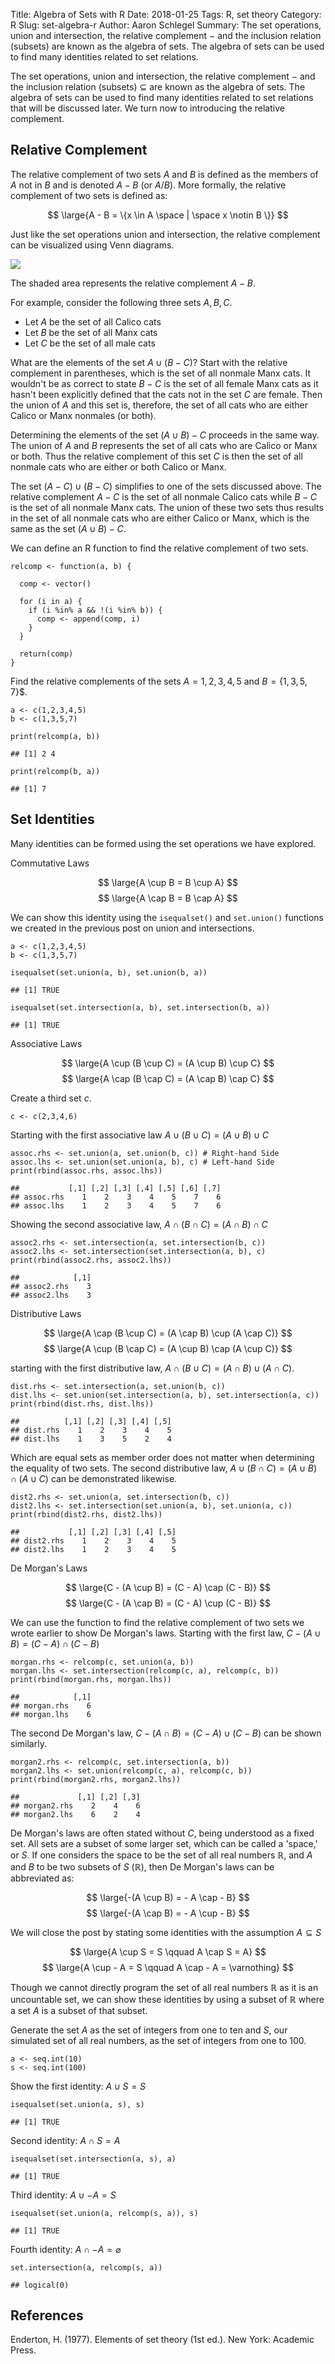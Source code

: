 Title: Algebra of Sets with R
Date: 2018-01-25
Tags: R, set theory
Category: R
Slug: set-algebra-r
Author: Aaron Schlegel
Summary: The set operations, union and intersection, the relative complement − and the inclusion relation (subsets) are known as the algebra of sets. The algebra of sets can be used to find many identities related to set relations.

The set operations, union and intersection,
the relative complement − and the inclusion relation (subsets) $\subseteq$ are
known as the algebra of sets. The algebra of sets can be used to find
many identities related to set relations that will be discussed later.
We turn now to introducing the relative complement.

Relative Complement
-------------------

The relative complement of two sets $A$ and $B$ is defined as the
members of $A$ not in $B$ and is denoted $A − B$ (or $A/B$). More
formally, the relative complement of two sets is defined as:

$$ \large{A - B = \{x \in A \space | \space x \notin B \}} $$

Just like the set operations union and intersection, the relative
complement can be visualized using Venn diagrams.

![](figure/set_algebra/rel_comp.png)

The shaded area represents the relative complement $A$ − $B$.

For example, consider the following three sets $A$, $B$, $C$.

-   Let $A$ be the set of all Calico cats
-   Let $B$ be the set of all Manx cats
-   Let $C$ be the set of all male cats

What are the elements of the set $A ∪ (B − C)$? Start with the
relative complement in parentheses, which is the set of all nonmale Manx
cats. It wouldn't be as correct to state $B − C$ is the set of all
female Manx cats as it hasn't been explicitly defined that the cats not
in the set $C$ are female. Then the union of $A$ and this set is,
therefore, the set of all cats who are either Calico or Manx nonmales
(or both).

Determining the elements of the set $(A ∪ B)−C$ proceeds in the same
way. The union of $A$ and $B$ represents the set of all cats who are
Calico or Manx or both. Thus the relative complement of this set $C$ is
then the set of all nonmale cats who are either or both Calico or Manx.

The set $(A − C) ∪ (B − C)$ simplifies to one of the sets discussed
above. The relative complement $A − C$ is the set of all nonmale
Calico cats while $B − C$ is the set of all nonmale Manx cats. The
union of these two sets thus results in the set of all nonmale cats who
are either Calico or Manx, which is the same as the set $(A ∪ B)−C$.

We can define an R function to find the relative complement of two sets.

    relcomp <- function(a, b) {
      
      comp <- vector()
      
      for (i in a) {
        if (i %in% a && !(i %in% b)) {
          comp <- append(comp, i)
        }
      }
      
      return(comp)
    }

Find the relative complements of the sets $A = {1, 2, 3, 4, 5}$ and
$B$ = {1, 3, 5, 7}$.

    a <- c(1,2,3,4,5)
    b <- c(1,3,5,7)

    print(relcomp(a, b))

    ## [1] 2 4

    print(relcomp(b, a))

    ## [1] 7

Set Identities
--------------

Many identities can be formed using the set operations we have explored.

Commutative Laws

$$ \large{A \cup B = B \cup A} $$
$$ \large{A \cap B = B \cap A} $$

We can show this identity using the `isequalset()` and `set.union()`
functions we created in the previous post on union and
intersections.

    a <- c(1,2,3,4,5)
    b <- c(1,3,5,7)

    isequalset(set.union(a, b), set.union(b, a))

    ## [1] TRUE

    isequalset(set.intersection(a, b), set.intersection(b, a))

    ## [1] TRUE

Associative Laws

$$ \large{A \cup (B \cup C) = (A \cup B) \cup C} $$
$$ \large{A \cap (B \cap C) = (A \cap B) \cap C} $$

Create a third set $c$.

    c <- c(2,3,4,6)

Starting with the first associative law
$A ∪ (B ∪ C)=(A ∪ B) ∪ C$

    assoc.rhs <- set.union(a, set.union(b, c)) # Right-hand Side
    assoc.lhs <- set.union(set.union(a, b), c) # Left-hand Side
    print(rbind(assoc.rhs, assoc.lhs))

    ##           [,1] [,2] [,3] [,4] [,5] [,6] [,7]
    ## assoc.rhs    1    2    3    4    5    7    6
    ## assoc.lhs    1    2    3    4    5    7    6

Showing the second associative law, $A ∩ (B ∩ C)=(A ∩ B) ∩ C$

    assoc2.rhs <- set.intersection(a, set.intersection(b, c))
    assoc2.lhs <- set.intersection(set.intersection(a, b), c)
    print(rbind(assoc2.rhs, assoc2.lhs))

    ##            [,1]
    ## assoc2.rhs    3
    ## assoc2.lhs    3

Distributive Laws

$$ \large{A \cap (B \cup C) = (A \cap B) \cup (A \cap C)} $$
$$ \large{A \cup (B \cap C) = (A \cup B) \cap (A \cup C)} $$

starting with the first distributive law,
$A ∩ (B ∪ C)=(A ∩ B) ∪ (A ∩ C)$.

    dist.rhs <- set.intersection(a, set.union(b, c))
    dist.lhs <- set.union(set.intersection(a, b), set.intersection(a, c))
    print(rbind(dist.rhs, dist.lhs))

    ##          [,1] [,2] [,3] [,4] [,5]
    ## dist.rhs    1    2    3    4    5
    ## dist.lhs    1    3    5    2    4

Which are equal sets as member order does not matter when determining
the equality of two sets. The second distributive law,
$A ∪ (B ∩ C)=(A ∪ B)∩(A ∪ C)$ can be demonstrated likewise.

    dist2.rhs <- set.union(a, set.intersection(b, c))
    dist2.lhs <- set.intersection(set.union(a, b), set.union(a, c))
    print(rbind(dist2.rhs, dist2.lhs))

    ##           [,1] [,2] [,3] [,4] [,5]
    ## dist2.rhs    1    2    3    4    5
    ## dist2.lhs    1    2    3    4    5

De Morgan's Laws

$$ \large{C - (A \cup B) = (C - A) \cap (C - B)} $$
$$ \large{C - (A \cap B) = (C - A) \cup (C - B)} $$

We can use the function to find the relative complement of two sets we
wrote earlier to show De Morgan's laws. Starting with the first law,
$C − (A ∪ B)=(C − A) ∩ (C − B)$

    morgan.rhs <- relcomp(c, set.union(a, b))
    morgan.lhs <- set.intersection(relcomp(c, a), relcomp(c, b))
    print(rbind(morgan.rhs, morgan.lhs))

    ##            [,1]
    ## morgan.rhs    6
    ## morgan.lhs    6

The second De Morgan's law, $C − (A ∩ B)=(C − A) ∪ (C − B)$
can be shown similarly.

    morgan2.rhs <- relcomp(c, set.intersection(a, b))
    morgan2.lhs <- set.union(relcomp(c, a), relcomp(c, b))
    print(rbind(morgan2.rhs, morgan2.lhs))

    ##             [,1] [,2] [,3]
    ## morgan2.rhs    2    4    6
    ## morgan2.lhs    6    2    4

De Morgan's laws are often stated without $C$, being understood as a
fixed set. All sets are a subset of some larger set, which can be called
a 'space,' or $S$. If one considers the space to be the set of all real
numbers ℝ, and $A$ and $B$ to be two subsets of $S$ (ℝ), then De
Morgan's laws can be abbreviated as:

$$ \large{-(A \cup B) = - A \cap - B} $$
$$ \large{-(A \cap B) = - A \cup - B} $$

We will close the post by stating some identities with the assumption
$A ⊆ S$

$$ \large{A \cup S = S \qquad A \cap S = A} $$
$$ \large{A \cup - A = S \qquad A \cap - A = \varnothing} $$

Though we cannot directly program the set of all real numbers ℝ as it is
an uncountable set, we can show these identities by using a subset of ℝ
where a set $A$ is a subset of that subset.

Generate the set $A$ as the set of integers from one to ten and $S$, our
simulated set of all real numbers, as the set of integers from one to
100.

    a <- seq.int(10)
    s <- seq.int(100)

Show the first identity: $A ∪ S = S$

    isequalset(set.union(a, s), s)

    ## [1] TRUE

Second identity: $A ∩ S = A$

    isequalset(set.intersection(a, s), a)

    ## [1] TRUE

Third identity: $A ∪ −A = S$

    isequalset(set.union(a, relcomp(s, a)), s)

    ## [1] TRUE

Fourth identity: $A ∩ −A = ⌀$

    set.intersection(a, relcomp(s, a))

    ## logical(0)

References
----------

Enderton, H. (1977). Elements of set theory (1st ed.). New York:
Academic Press.
